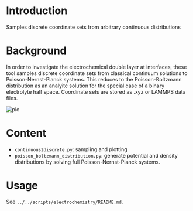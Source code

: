 # Introduction
Samples discrete coordinate sets from arbitrary continuous distributions

# Background
In order to investigate the electrochemical double layer at interfaces, these
tool samples discrete coordinate sets from classical continuum solutions to
Poisson-Nernst-Planck systems. This reduces to the Poisson-Boltzmann
distribution as an analyitc solution for the special case of a binary
electrolyte half space. Coordinate sets are stored as .xyz or LAMMPS data files.

![pic](poisson-bolzmann-sketch.png)

# Content
* `continuous2discrete.py`: sampling and plotting
* `poisson_boltzmann_distribution.py`: generate potential and density
  distributions by solving full Poisson-Nernst-Planck systems.

# Usage
See `../../scripts/electrochemistry/README.md`.
